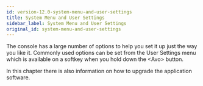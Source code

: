```yaml
---
id: version-12.0-system-menu-and-user-settings
title: System Menu and User Settings
sidebar_label: System Menu and User Settings
original_id: system-menu-and-user-settings
---
```


The console has a large number of options to help you set it up just the
way you like it. Commonly used options can be set from the User Settings
menu which is available on a softkey when you hold down the \<Avo\>
button.

In this chapter there is also information on how to upgrade the
application software.


